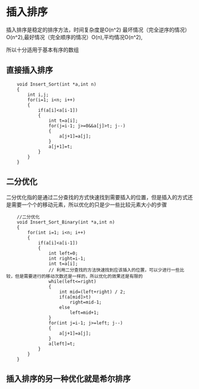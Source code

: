 # 插入排序

插入排序是稳定的排序方法，时间复杂度是O(n^2)
最坏情况（完全逆序的情况）O(n^2),最好情况（完全顺序的情况）O(n),平均情况O(n^2),

所以十分适用于基本有序的数组

## 直接插入排序

```
    void Insert_Sort(int *a,int n)
    {
        int i,j;
        for(i=1; i<n; i++)
        {
            if(a[i]<a[i-1])
            {
                int t=a[i];
                for(j=i-1; j>=0&&a[j]>t; j--)
                {
                    a[j+1]=a[j];
                }
                a[j+1]=t;
            }
        }
    }
```


## 二分优化

二分优化指的是通过二分查找的方式快速找到需要插入的位置，但是插入的方式还是需要一个个的移动元素，所以优化的只是少一些比较元素大小的步骤
```
    //二分优化
    void Insert_Sort_Binary(int *a,int n)
    {
        for(int i=1; i<n; i++)
        {
            if(a[i]<a[i-1])
            {
                int left=0;
                int right=i-1;
                int t=a[i];
                // 利用二分查找的方法快速找到应该插入的位置，可以少进行一些比较，但是需要进行的移动次数还是一样的，所以优化的效果还是有限的
                while(left<=right)
                {
                    int mid=(left+right) / 2;
                    if(a[mid]>t)
                        right=mid-1;
                    else
                        left=mid+1;
                }
                for(int j=i-1; j>=left; j--)
                {
                    a[j+1]=a[j];
                }
                a[left]=t;
            }
        }
    }

```

## 插入排序的另一种优化就是希尔排序